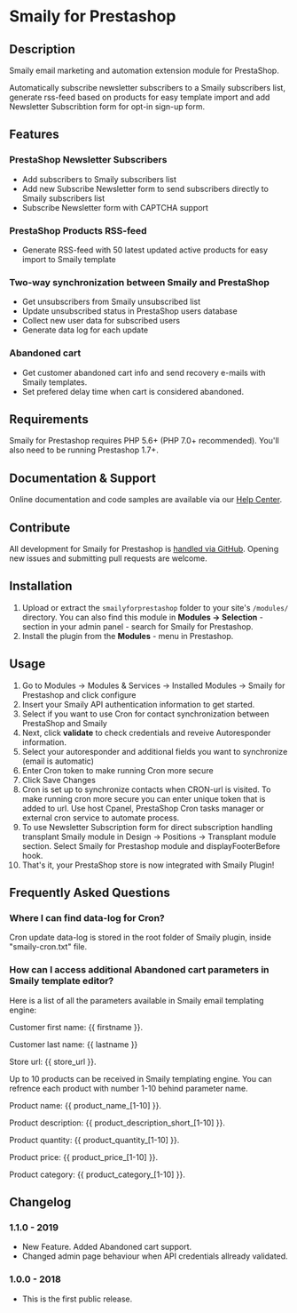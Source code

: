 # Smaily for Prestashop

## Description

Smaily email marketing and automation extension module for PrestaShop.

Automatically subscribe newsletter subscribers to a Smaily subscribers list, generate rss-feed based on products for easy template import and add Newsletter Subscribtion form for opt-in sign-up form.

## Features

### PrestaShop Newsletter Subscribers

- Add subscribers to Smaily subscribers list
- Add new Subscribe Newsletter form to send subscribers directly to Smaily subscribers list
- Subscribe Newsletter form with CAPTCHA support

### PrestaShop Products RSS-feed

- Generate RSS-feed with 50 latest updated active products for easy import to Smaily template

### Two-way synchronization between Smaily and PrestaShop

- Get unsubscribers from Smaily unsubscribed list
- Update unsubscribed status in PrestaShop users database
- Collect new user data for subscribed users
- Generate data log for each update

### Abandoned cart

- Get customer abandoned cart info and send recovery e-mails with Smaily templates.
- Set prefered delay time when cart is considered abandoned.

## Requirements

Smaily for Prestashop requires PHP 5.6+ (PHP 7.0+ recommended). You'll also need to be running Prestashop 1.7+.

## Documentation & Support

Online documentation and code samples are available via our [Help Center](http://help.smaily.com/en/support/home).

## Contribute

All development for Smaily for Prestashop is [handled via GitHub](https://github.com/sendsmaily/smaily-prestashop-module). Opening new issues and submitting pull requests are welcome.

## Installation

1. Upload or extract the `smailyforprestashop` folder to your site's `/modules/` directory. You can also find this module in **Modules -> Selection** - section in your admin panel - search for Smaily for Prestashop.
2. Install the plugin from the **Modules** - menu in Prestashop.

## Usage

1. Go to Modules -> Modules & Services -> Installed Modules -> Smaily for Prestashop and click configure
2. Insert your Smaily API authentication information to get started.
3. Select if you want to use Cron for contact synchronization between PrestaShop and Smaily
4. Next, click **validate** to check credentials and reveive Autoresponder information.
5. Select your autoresponder and additional fields you want to synchronize (email is automatic)
6. Enter Cron token to make running Cron more secure
7. Click Save Changes
8. Cron is set up to synchronize contacts when CRON-url is visited. To make running cron more secure you can enter
   unique token that is added to url. Use host Cpanel, PrestaShop Cron tasks manager or external cron service to automate process.
9. To use Newsletter Subscription form for direct subscription handling transplant Smaily module in Design ->
   Positions -> Transplant module section. Select Smaily for Prestashop module and displayFooterBefore hook.
10. That's it, your PrestaShop store is now integrated with Smaily Plugin!

## Frequently Asked Questions

### Where I can find data-log for Cron?

Cron update data-log is stored in the root folder of Smaily plugin, inside "smaily-cron.txt" file.

### How can I access additional Abandoned cart parameters in Smaily template editor?

Here is a list of all the parameters available in Smaily email templating engine:

Customer first name: {{ firstname }}.

Customer last name: {{ lastname }}

Store url: {{ store_url }}.

Up to 10 products can be received in Smaily templating engine. You can refrence each product with number 1-10 behind parameter name.

Product name: {{ product_name_[1-10] }}.

Product description: {{ product_description_short_[1-10] }}.

Product quantity: {{ product_quantity_[1-10] }}.

Product price: {{ product_price_[1-10] }}.

Product category: {{ product_category_[1-10] }}.

## Changelog

### 1.1.0 - 2019

- New Feature. Added Abandoned cart support.
- Changed admin page behaviour when API credentials allready validated.

### 1.0.0 - 2018

- This is the first public release.
